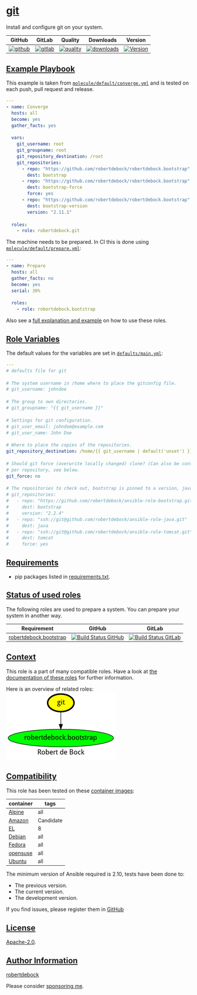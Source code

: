 # [git](#git)

Install and configure git on your system.

|GitHub|GitLab|Quality|Downloads|Version|
|------|------|-------|---------|-------|
|[![github](https://github.com/robertdebock/ansible-role-git/workflows/Ansible%20Molecule/badge.svg)](https://github.com/robertdebock/ansible-role-git/actions)|[![gitlab](https://gitlab.com/robertdebock-iac/ansible-role-git/badges/master/pipeline.svg)](https://gitlab.com/robertdebock-iac/ansible-role-git)|[![quality](https://img.shields.io/ansible/quality/34950)](https://galaxy.ansible.com/robertdebock/git)|[![downloads](https://img.shields.io/ansible/role/d/34950)](https://galaxy.ansible.com/robertdebock/git)|[![Version](https://img.shields.io/github/release/robertdebock/ansible-role-git.svg)](https://github.com/robertdebock/ansible-role-git/releases/)|

## [Example Playbook](#example-playbook)

This example is taken from [`molecule/default/converge.yml`](https://github.com/robertdebock/ansible-role-git/blob/master/molecule/default/converge.yml) and is tested on each push, pull request and release.

```yaml
---
- name: Converge
  hosts: all
  become: yes
  gather_facts: yes

  vars:
    git_username: root
    git_groupname: root
    git_repository_destination: /root
    git_repositories:
      - repo: "https://github.com/robertdebock/robertdebock.bootstrap"
        dest: bootstrap
      - repo: "https://github.com/robertdebock/robertdebock.bootstrap"
        dest: bootstrap-force
        force: yes
      - repo: "https://github.com/robertdebock/robertdebock.bootstrap"
        dest: bootstrap-version
        version: "2.11.1"

  roles:
    - role: robertdebock.git
```

The machine needs to be prepared. In CI this is done using [`molecule/default/prepare.yml`](https://github.com/robertdebock/ansible-role-git/blob/master/molecule/default/prepare.yml):

```yaml
---
- name: Prepare
  hosts: all
  gather_facts: no
  become: yes
  serial: 30%

  roles:
    - role: robertdebock.bootstrap
```

Also see a [full explanation and example](https://robertdebock.nl/how-to-use-these-roles.html) on how to use these roles.

## [Role Variables](#role-variables)

The default values for the variables are set in [`defaults/main.yml`](https://github.com/robertdebock/ansible-role-git/blob/master/defaults/main.yml):

```yaml
---
# defaults file for git

# The system username in /home where to place the gitconfig file.
# git_username: johndoe

# The group to own directories.
# git_groupname: "{{ git_username }}"

# Settings for git configuration.
# git_user_email: johndoe@example.com
# git_user_name: John Doe

# Where to place the copies of the repositories.
git_repository_destination: /home/{{ git_username | default('unset') }}/Documents/github.com/{{ git_username | default('unset') }}

# Should git force (overwrite locally changed) clone? (Can also be controlled
# per repository, see below.
git_force: no

# The repositories to check out, bootstrap is pinned to a version, java will get HEAD/latest.
# git_repositories:
#   - repo: "https://github.com/robertdebock/ansible-role-bootstrap.git"
#     dest: bootstrap
#     version: "2.2.4"
#   - repo: "ssh://git@github.com/robertdebock/ansible-role-java.git"
#     dest: java
#   - repo: "ssh://git@github.com/robertdebock/ansible-role-tomcat.git"
#     dest: tomcat
#     force: yes
```

## [Requirements](#requirements)

- pip packages listed in [requirements.txt](https://github.com/robertdebock/ansible-role-git/blob/master/requirements.txt).

## [Status of used roles](#status-of-requirements)

The following roles are used to prepare a system. You can prepare your system in another way.

| Requirement | GitHub | GitLab |
|-------------|--------|--------|
|[robertdebock.bootstrap](https://galaxy.ansible.com/robertdebock/bootstrap)|[![Build Status GitHub](https://github.com/robertdebock/ansible-role-bootstrap/workflows/Ansible%20Molecule/badge.svg)](https://github.com/robertdebock/ansible-role-bootstrap/actions)|[![Build Status GitLab](https://gitlab.com/robertdebock-iac/ansible-role-bootstrap/badges/master/pipeline.svg)](https://gitlab.com/robertdebock-iac/ansible-role-bootstrap)|

## [Context](#context)

This role is a part of many compatible roles. Have a look at [the documentation of these roles](https://robertdebock.nl/) for further information.

Here is an overview of related roles:
![dependencies](https://raw.githubusercontent.com/robertdebock/ansible-role-git/png/requirements.png "Dependencies")

## [Compatibility](#compatibility)

This role has been tested on these [container images](https://hub.docker.com/u/robertdebock):

|container|tags|
|---------|----|
|[Alpine](https://hub.docker.com/repository/docker/robertdebock/alpine/general)|all|
|[Amazon](https://hub.docker.com/repository/docker/robertdebock/amazonlinux/general)|Candidate|
|[EL](https://hub.docker.com/repository/docker/robertdebock/enterpriselinux/general)|8|
|[Debian](https://hub.docker.com/repository/docker/robertdebock/debian/general)|all|
|[Fedora](https://hub.docker.com/repository/docker/robertdebock/fedora/general)|all|
|[opensuse](https://hub.docker.com/repository/docker/robertdebock/opensuse/general)|all|
|[Ubuntu](https://hub.docker.com/repository/docker/robertdebock/ubuntu/general)|all|

The minimum version of Ansible required is 2.10, tests have been done to:

- The previous version.
- The current version.
- The development version.

If you find issues, please register them in [GitHub](https://github.com/robertdebock/ansible-role-git/issues)

## [License](#license)

[Apache-2.0](https://github.com/robertdebock/ansible-role-git/blob/master/LICENSE).

## [Author Information](#author-information)

[robertdebock](https://robertdebock.nl/)

Please consider [sponsoring me](https://github.com/sponsors/robertdebock).
